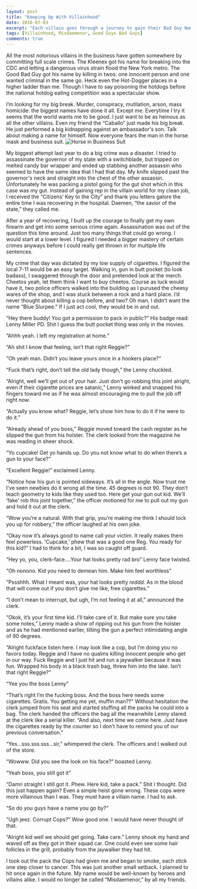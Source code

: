 ```yaml
---
layout: post
title: "Keeping Up With Villainhood"
date: 2016-07-03
excerpt: "Each villain goes through a journey to gain their Bad Guy Name..."
tags: [Villainhood, Misdaemenor, Good Guys Bad Guys]
comments: true
---
```


All the most notorious villains in the business have gotten somewhere by committing full scale crimes. The Kleenex got his name for breaking into the CDC and letting a dangerous virus strain flood the New York metro. The Good Bad Guy got his name by killing in twos: one innocent person and one wanted criminal in the same go. Heck even the Hot-Dogger places in a higher ladder than me. Though I have to say poisoning the hotdogs before the national hotdog eating competition was a spectacular show. 

I’m looking for my big break. Murder, conspiracy, mutilation, arson, mass homicide: the biggest names have done it all. Except me. Everytime I try it seems that the world wants me to be good. I just want to be as heinous as all the other villains. Even my friend the “Caballo” just made his big break. He just performed a big kidnapping against an ambassador's son. Talk about making a name for himself. Now everyone fears the man in the horse mask and business suit. 
![Horse in Business Suit]({{site.baseurl}}/_images/BusinessHorse.jpg)

My biggest attempt last year to do a big crime was a disaster. I tried to assassinate the governor of my state with a switchblade, but tripped on melted candy bar wrapper and ended up stabbing another assassin who seemed to have the same idea that I had that day. My knife slipped past the governor's neck and straight into the chest of the other assassin. Unfortunately he was packing a pistol going for the gut shot which in this case was my gut. Instead of gaining rep in the villain world for my clean job, I received the “Citizens’ Key to the City” and thank you letters galore the entire time I was recovering in the hospital. Daemen, “the savior of the state,” they called me. 

After a year of recovering, I built up the courage to finally get my own firearm and get into some serious crime again. Assassination was out of the question this time around. Just too many things that could go wrong. I would start at a lower level. I figured I needed a bigger mastery of certain crimes anyways before I could really get thrown in for multiple life sentences. 



My crime that day was dictated by my low supply of cigarettes. I figured the local 7-11 would be an easy target. Walking in, gun in butt pocket (to look badass), I swaggered through the door and pretended look at the merch. Cheetos yeah, let them think I want to buy cheetos. Course as luck would have it, two police officers walked into the building as I purused the cheesy wares of the shop, and I was stuck between a rock and a hard place. I’d never thought about killing a cop before, and two? Oh man, I didn’t want the name “Blue Slurpee.” If I just act cool, they would be in and out. 

“Hey there buddy! You got a permission to pack in public?” His badge read: Lenny Miller PD. Shit I guess the butt pocket thing was only in the movies.

“Ahhh yeah. I left my registration at home.”

“Ah shit I know that feeling, isn’t that right Reggie?”

“Oh yeah man. Didn’t you leave yours once in a hookers place?"

“Fuck that’s right, don’t tell the old lady though,” the Lenny chuckled.

“Alright, well we’ll get out of your hair. Just don’t go robbing this joint alright, even if their cigarette prices are satanic,” Lenny winked and snapped his fingers toward me as if he was almost encouraging me to pull the job off right now.

“Actually you know what? Reggie, let’s show him how to do it if he were to do it.”

“Already ahead of you boss,” Reggie moved toward the cash register as he slipped the gun from his holster. The clerk looked from the magazine he was reading in sheer shock.

“Yo cupcake! Get yo hands up. Do you not know what to do when there’s a gun to your face?”

“Excellent Reggie!” exclaimed Lenny. 

“Notice how his gun is pointed sideways. It’s all in the angle. Now trust me I’ve seen newbies do it wrong all the time. 45 degrees is not 90. They don’t teach geometry to kids like they used too. Here get your gun out kid. We’ll ‘fake’ rob this joint together,” the officer motioned for me to pull out my gun and hold it out at the clerk. 

“Wow you’re a natural. With that grip, you’re making me think I should lock you up for robbery,” the officer laughed at his own joke.

“Okay now it’s always good to name call your victim. It really makes them feel powerless. ‘Cupcake,’ phew that was a good one Reg. You ready for this kid?”
I had to think for a bit, I was so caught off guard.

“Hey yo, you, clerk-face….Your hat looks pretty rad bro”
Lenny face twisted. 

“Oh nonono. Kid you need to demean him. Make him feel worthless”

“Pssshhh. What I meant was, your hat looks pretty *reddd.* As in the blood that will come out if you don’t give me like, free cigarettes.”

“I don’t mean to interrupt, but ugh, I’m not feeling it at all,” announced the clerk.

“Okok, it’s your first time kid. I’ll take care of it. But make sure you take some notes,” Lenny made a show of ripping out his gun from the holster and as he had mentioned earlier, tilting the gun a perfect intimidating angle of 90 degrees.

“Alright fuckface listen here. I may look like a cop, but I’m doing you no favors today. Reggie and I have no qualms killing innocent people who get in our way. Fuck Reggie and I just hit and run a jaywalker because it was fun. Wrapped his body in a black trash bag, threw him into the lake. Isn’t that right Reggie?”

“Yee you the boss Lenny”

“That’s right I’m the fucking boss. And the boss here needs some cigarettes. Gratis. You getting me yet, muffin man??"
Without hesitation the clerk jumped from his seat and started stuffing all the packs he could into a bag. The clerk handed the officers the bag all the meanwhile Lenny stared at the clerk like a serial killer. 
“And also, next time we come here. Just have the cigarettes ready by the counter so I don’t have to remind you of our previous conversation.”

“Yes...sss.sss.sss...sir,” whimpered the clerk.
The officers and I walked out of the store. 

“Wowww. Did you see the look on his face?” boasted Lenny.

“Yeah boss, you still got it”

“Damn straight I still got it. Phew. Here kid, take a pack.”
Shit I thought. Did  this just happen again? Even a simple heist gone wrong. These cops were more villainous than I was. They must have a villain name. I had to ask.

“So do you guys have a name you go by?”

“Ugh jeez. Corrupt Cops?”
Wow good one. I would have never thought of that. 

“Alright kid well we should get going. Take care.” Lenny shook my hand and waved off as they got in their squad car. One could even see some hair follicles in the grill, probably from the jaywalker they had hit. 

I took out the pack the Cops had given me and began to smoke, each stick one step closer to cancer. This was just another small setback. I planned to hit once again in the future. My name would be well-known by heroes and villains alike. I would no longer be called “Misdaemenor,” by all my friends.